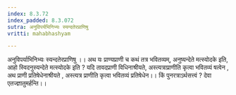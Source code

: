```yaml
---
index: 8.3.72
index_padded: 8.3.072
sutra: अनुविपर्यभिनिभ्यः स्यन्दतेरप्राणिषु
vritti: mahabhashyam

---
```

 अनुविपर्याभिनिभ्यः स्यन्दतेरप्राणिषु ।। अथ यः प्राण्यप्राणी च कथं तत्र भवितव्यम्, अनुष्यन्देते मत्स्योदके इति, आहो स्विदनुस्यन्देते मत्स्योदके इति ? यदि तावदप्राणी विधिनाश्रीयते, अस्त्यत्राप्राणीति कृत्वा भवितव्यं षत्वेन , अथ प्राणी प्रतिषेधेनाश्रीयते , अस्त्यत्र प्राणीति कृत्वा भवितव्यं प्रतिषेधेन।।        किं पुनरत्राऽर्थसत्त्वं ? देवा एतज्ज्ञातुमर्हन्ति।। 